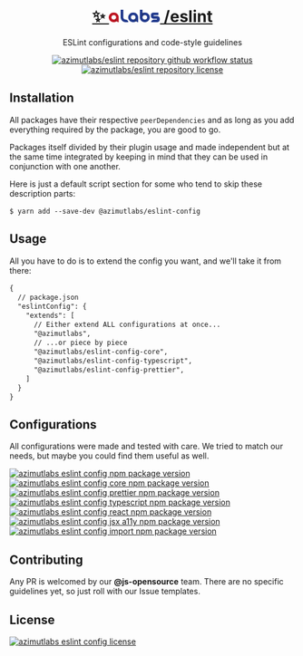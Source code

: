 <h1 align="center">
  <a target="_blank" href="https://alabs.team">
    ✨
    <img
      height="22.5"
      src="https://raw.githubusercontent.com/azimutlabs/logos/master/little_logo.png"
      alt="azimutlabs logo"
    />
    /eslint
  </a>
</h1>

<p align="center">ESLint configurations and code-style guidelines</p>

<p align="center">
  <a href="https://github.com/azimutlabs/eslint/actions?query=workflow%3A%22Lint+and+Test%22">
    <img
      src="https://github.com/azimutlabs/eslint/workflows/Lint%20and%20Test/badge.svg"
      alt="azimutlabs/eslint repository github workflow status"
    />
  </a>
  <a href="https://github.com/azimutlabs/eslint/blob/master/LICENSE">
    <img
      src="https://img.shields.io/github/license/azimutlabs/eslint?label=License"
      alt="azimutlabs/eslint repository license"
    />
  </a>
</p>

## Installation
All packages have their respective `peerDependencies` and as long as you add everything required
by the package, you are good to go.

Packages itself divided by their plugin usage and made independent but at the same time integrated by keeping in mind that they can be used in conjunction with one another.

Here is just a default script section for some who tend to skip these description parts:
```shell
$ yarn add --save-dev @azimutlabs/eslint-config
```

## Usage
All you have to do is to extend the config you want, and we'll take it from there:
```json5
{
  // package.json
  "eslintConfig": {
    "extends": [
      // Either extend ALL configurations at once...
      "@azimutlabs",
      // ...or piece by piece
      "@azimutlabs/eslint-config-core",
      "@azimutlabs/eslint-config-typescript",
      "@azimutlabs/eslint-config-prettier",
    ]
  }
}
```

## Configurations
All configurations were made and tested with care. We tried to match our needs, but maybe you
could find them useful as well.

[![azimutlabs eslint config npm package version](https://img.shields.io/npm/v/@azimutlabs/eslint-config.svg?label=@azimutlabs/eslint-config)](packages/eslint-config)
[![azimutlabs eslint config core npm package version](https://img.shields.io/npm/v/@azimutlabs/eslint-config-core.svg?label=@azimutlabs/eslint-config-core)](packages/eslint-config-core)
[![azimutlabs eslint config prettier npm package version](https://img.shields.io/npm/v/@azimutlabs/eslint-config-prettier.svg?label=@azimutlabs/eslint-config-prettier)](packages/eslint-config-prettier)
[![azimutlabs eslint config typescript npm package version](https://img.shields.io/npm/v/@azimutlabs/eslint-config-typescript.svg?label=@azimutlabs/eslint-config-typescript)](packages/eslint-config-typescript)
[![azimutlabs eslint config react npm package version](https://img.shields.io/npm/v/@azimutlabs/eslint-config-react.svg?label=@azimutlabs/eslint-config-react)](packages/eslint-config-react)
[![azimutlabs eslint config jsx a11y npm package version](https://img.shields.io/npm/v/@azimutlabs/eslint-config-jsx-a11y.svg?label=@azimutlabs/eslint-config-jsx-a11y)](packages/eslint-config-jsx-a11y)
[![azimutlabs eslint config import npm package version](https://img.shields.io/npm/v/@azimutlabs/eslint-config-import.svg?label=@azimutlabs/eslint-config-import)](packages/eslint-config-import)

## Contributing
Any PR is welcomed by our **@js-opensource** team.
There are no specific guidelines yet, so just roll with our Issue templates.

## License
[![azimutlabs eslint config license](https://img.shields.io/github/license/azimutlabs/eslint?label=as%20always&color=informational)](LICENSE)
